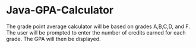 # Java-GPA-Calculator
The grade point average calculator will be based on grades A,B,C,D, and F. The user will be prompted to enter the number of credits earned for each grade. The GPA will then be displayed. 
